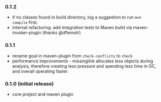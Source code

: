 ### 0.1.2
- if no classes found in build directory, log a suggestion to run `mvn compile`
  first.
- internal refactoring: add integration tests to Maven build via
  maven-invoker-plugin (thanks @dflemstr)

### 0.1.1
- rename goal in maven-plugin from `check-conflicts` to `check`
- performance improvements - missinglink allocates less objects during
  analysis, therefore creating less pressure and spending less time in GC, and
  overall operating faster.

### 0.1.0 (initial release)
- core project and maven plugin


